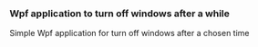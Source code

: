 ### Wpf application to turn off windows after a while

Simple Wpf application for turn off windows after a chosen time
